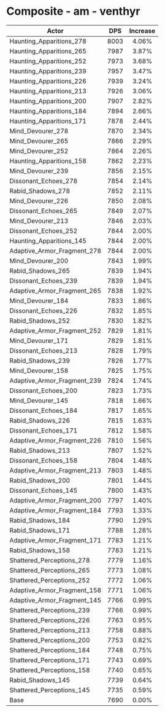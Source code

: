 # Composite - am - venthyr
| Actor | DPS | Increase |
|---|:---:|:---:|
|Haunting_Apparitions_278|8003|4.06%|
|Haunting_Apparitions_265|7987|3.87%|
|Haunting_Apparitions_252|7973|3.68%|
|Haunting_Apparitions_239|7957|3.47%|
|Haunting_Apparitions_226|7939|3.24%|
|Haunting_Apparitions_213|7926|3.06%|
|Haunting_Apparitions_200|7907|2.82%|
|Haunting_Apparitions_184|7894|2.66%|
|Haunting_Apparitions_171|7878|2.44%|
|Mind_Devourer_278|7870|2.34%|
|Mind_Devourer_265|7866|2.29%|
|Mind_Devourer_252|7864|2.26%|
|Haunting_Apparitions_158|7862|2.23%|
|Mind_Devourer_239|7856|2.15%|
|Dissonant_Echoes_278|7854|2.14%|
|Rabid_Shadows_278|7852|2.11%|
|Mind_Devourer_226|7850|2.08%|
|Dissonant_Echoes_265|7849|2.07%|
|Mind_Devourer_213|7846|2.03%|
|Dissonant_Echoes_252|7844|2.00%|
|Haunting_Apparitions_145|7844|2.00%|
|Adaptive_Armor_Fragment_278|7844|2.00%|
|Mind_Devourer_200|7843|1.99%|
|Rabid_Shadows_265|7839|1.94%|
|Dissonant_Echoes_239|7839|1.94%|
|Adaptive_Armor_Fragment_265|7838|1.92%|
|Mind_Devourer_184|7833|1.86%|
|Dissonant_Echoes_226|7832|1.85%|
|Rabid_Shadows_252|7830|1.82%|
|Adaptive_Armor_Fragment_252|7829|1.81%|
|Mind_Devourer_171|7829|1.81%|
|Dissonant_Echoes_213|7828|1.79%|
|Rabid_Shadows_239|7826|1.77%|
|Mind_Devourer_158|7825|1.75%|
|Adaptive_Armor_Fragment_239|7824|1.74%|
|Dissonant_Echoes_200|7823|1.73%|
|Mind_Devourer_145|7818|1.66%|
|Dissonant_Echoes_184|7817|1.65%|
|Rabid_Shadows_226|7815|1.63%|
|Dissonant_Echoes_171|7812|1.58%|
|Adaptive_Armor_Fragment_226|7810|1.56%|
|Rabid_Shadows_213|7807|1.52%|
|Dissonant_Echoes_158|7804|1.48%|
|Adaptive_Armor_Fragment_213|7803|1.48%|
|Rabid_Shadows_200|7801|1.44%|
|Dissonant_Echoes_145|7800|1.43%|
|Adaptive_Armor_Fragment_200|7797|1.40%|
|Adaptive_Armor_Fragment_184|7793|1.33%|
|Rabid_Shadows_184|7790|1.29%|
|Rabid_Shadows_171|7788|1.28%|
|Adaptive_Armor_Fragment_171|7783|1.21%|
|Rabid_Shadows_158|7783|1.21%|
|Shattered_Perceptions_278|7779|1.16%|
|Shattered_Perceptions_265|7773|1.08%|
|Shattered_Perceptions_252|7772|1.06%|
|Adaptive_Armor_Fragment_158|7771|1.06%|
|Adaptive_Armor_Fragment_145|7766|0.99%|
|Shattered_Perceptions_239|7766|0.99%|
|Shattered_Perceptions_226|7763|0.95%|
|Shattered_Perceptions_213|7758|0.88%|
|Shattered_Perceptions_200|7753|0.82%|
|Shattered_Perceptions_184|7748|0.75%|
|Shattered_Perceptions_171|7743|0.69%|
|Shattered_Perceptions_158|7740|0.65%|
|Rabid_Shadows_145|7739|0.64%|
|Shattered_Perceptions_145|7735|0.59%|
|Base|7690|0.00%|
